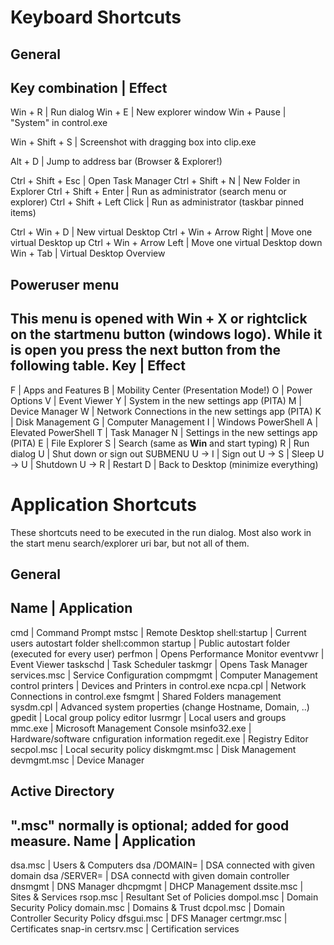 # Keyboard Shortcuts

## General
Key combination | Effect
-------------------------
Win + R | Run dialog
Win + E | New explorer window
Win + Pause | "System" in control.exe

Win + Shift + S | Screenshot with dragging box into clip.exe

Alt + D | Jump to address bar (Browser & Explorer!)

Ctrl + Shift + Esc | Open Task Manager
Ctrl + Shift + N | New Folder in Explorer
Ctrl + Shift + Enter | Run as administrator (search menu or explorer)
Ctrl + Shift + Left Click | Run as administrator (taskbar pinned items)

Ctrl + Win + D | New virtual Desktop
Ctrl + Win + Arrow Right | Move one virtual Desktop up
Ctrl + Win + Arrow Left | Move one virtual Desktop down
Win + Tab | Virtual Desktop Overview

## Poweruser menu
This menu is opened with **Win + X** or rightclick on the startmenu button (windows logo).
While it is open you press the next button from the following table.
Key | Effect
----------------
F | Apps and Features
B | Mobility Center (Presentation Mode!)
O | Power Options
V | Event Viewer
Y | System in the new settings app (PITA)
M | Device Manager
W | Network Connections in the new settings app (PITA)
K | Disk Management
G | Computer Management
I | Windows PowerShell
A | Elevated PowerShell
T | Task Manager
N | Settings in the new settings app (PITA)
E | File Explorer
S | Search (same as **Win** and start typing)
R | Run dialog
U | Shut down or sign out SUBMENU
U -> I | Sign out
U -> S | Sleep
U -> U | Shutdown
U -> R | Restart
D | Back to Desktop (minimize everything)

# Application Shortcuts
These shortcuts need to be executed in the run dialog. Most also work in the start menu search/explorer uri bar, but not all of them.

## General
Name | Application
------------------
cmd | Command Prompt
mstsc | Remote Desktop
shell:startup | Current users autostart folder
shell:common startup | Public autostart folder (executed for every user)
perfmon | Opens Performance Monitor
eventvwr | Event Viewer
taskschd | Task Scheduler
taskmgr | Opens Task Manager
services.msc | Service Configuration
compmgmt | Computer Management
control printers | Devices and Printers in control.exe
ncpa.cpl | Network Connections in control.exe
fsmgmt | Shared Folders management
sysdm.cpl | Advanced system properties (change Hostname, Domain, ..)
gpedit | Local group policy editor
lusrmgr | Local users and groups
mmc.exe | Microsoft Management Console
msinfo32.exe | Hardware/software cnfiguration information
regedit.exe | Registry Editor
secpol.msc | Local security policy
diskmgmt.msc | Disk Management
devmgmt.msc | Device Manager

## Active Directory
".msc" normally is optional; added for good measure.
Name | Application
-----------------
dsa.msc | Users & Computers
dsa /DOMAIN=<domain name> | DSA connected with given domain
dsa /SERVER=<dc name> | DSA connectd with given domain controller
dnsmgmt | DNS Manager
dhcpmgmt | DHCP Management
dssite.msc | Sites & Services
rsop.msc | Resultant Set of Policies
dompol.msc | Domain Security Policy
domain.msc | Domains & Trust
dcpol.msc | Domain Controller Security Policy
dfsgui.msc | DFS Manager
certmgr.msc | Certificates snap-in
certsrv.msc | Certification services
